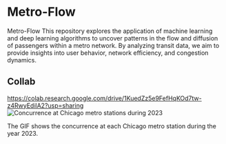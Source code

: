 # Metro-Flow
Metro-Flow This repository explores the application of machine learning and deep learning algorithms to uncover patterns in the flow and diffusion of passengers within a metro network. By analyzing transit data, we aim to provide insights into user behavior, network efficiency, and congestion dynamics.

## Collab
https://colab.research.google.com/drive/1KuedZz5e9FefHqKOd7tw-z4RwyEdilA2?usp=sharing
![Concurrence at Chicago metro stations during 2023](imgs/2023_concurrence_per_station.gif)

The GIF shows the concurrence at each Chicago metro station during the year 2023.
